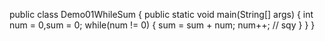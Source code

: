 
public class Demo01WhileSum { 
	public static void main(String[] args) {
		int num = 0,sum = 0;
		while(num != 0) {
			sum = sum + num;
			num++;
// sqy
		}
	}
}
